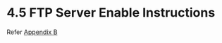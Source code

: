 # 4.5	FTP Server Enable Instructions

Refer [Appendix B](../9-appendices/appendix-b-configuration-of-ftp-server.md)

